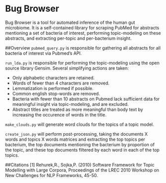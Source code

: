 # Bug Browser
Bug Browser is a tool for automated inference of the human gut microbiome. It is a self-contained library for scraping PubMed for abstracts mentioning a set of bacteria of interest, performing topic-modeling on these abstracts, and extracting per-topic and per-bacterium insight.

##Overview
`pubmed_query.py` is responsible for gathering all abstracts for all bacteria of interest via Pubmed’s API. 

`run_lda.py` is responsible for performing the topic-modeling using the open source library Gensim. Several simplifying actions are taken:
* Only alphabetic characters are retained.
* Words of fewer than 4 characters are removed.
* Lemmatization is performed if possible.
* Common english stop-words are removed.
* Bacteria with fewer than 10 abstracts on Pubmed lack sufficient data for meaningful insight via topic-modeling, and are excluded.
* Abstract titles are treated as more meaningful than body text by increasing the occurence of words in the title.

`make_clouds.py` will generate word clouds for the topics of a topic model.


`create_json.py` will perform post-processing, taking the documents X words and topics X words matrices and extracting the top topics per bacterium, the top documents mentioning the bacterium by proportion of the topic, and these top documents filtered by each word in each of the top topics. 

##Citations
[1] Rehurek,R., Sojka,P. (2010) Software Framework for Topic Modelling with Large Corpora, Proceedings of the LREC 2010 Workshop on New Challenges for NLP Frameworks, 45-50.

